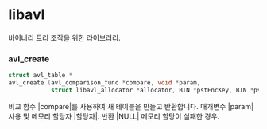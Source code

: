 # libavl

바이너리 트리 조작을 위한 라이브러리.



### avl_create

``` c
struct avl_table *
avl_create (avl_comparison_func *compare, void *param,
            struct libavl_allocator *allocator, BIN *pstEncKey, BIN *pstSignKey, BIN *pstPubKey )
```

비교 함수 |compare|를 사용하여 새 테이블을 만들고 반환합니다. 매개변수 |param| 사용 및 메모리 할당자 |할당자|.
반환 |NULL| 메모리 할당이 실패한 경우.